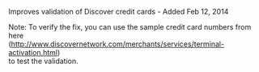 Improves validation of Discover credit cards - Added Feb 12, 2014

Note: To verify the fix, you can use the sample credit card numbers from here  
(http://www.discovernetwork.com/merchants/services/terminal-activation.html)  
to test the validation.
